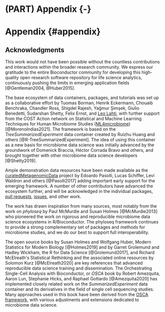 # (PART) Appendix {-}

# Appendix {#appendix}

<script>
document.addEventListener("click", function (event) {
    if (event.target.classList.contains("rebook-collapse")) {
        event.target.classList.toggle("active");
        var content = event.target.nextElementSibling;
        if (content.style.display === "block") {
            content.style.display = "none";
        } else {
            content.style.display = "block";
        }
    }
})
</script>

<style>
.rebook-collapse {
  background-color: #eee;
  color: #444;
  cursor: pointer;
  padding: 18px;
  width: 100%;
  border: none;
  text-align: left;
  outline: none;
  font-size: 15px;
}

.rebook-content {
  padding: 0 18px;
  display: none;
  overflow: hidden;
  background-color: #f1f1f1;
}
</style>


## Acknowledgments

This work would not have been possible without the countless
contributions and interactions within the broader research
community. We express our gratitude to the entire Bioconductor
community for developing this high-quality open research software
repository for life science analytics, continuously pushing the limits
in emerging application fields [@Gentleman2004, @Huber2015].

The base ecosystem of data containers, packages, and tutorials was set
up as a collaborative effort by Tuomas Borman, Henrik Eckermann,
Chouaib Benchraka, Chandler Ross, Shigdel Rajesh, Yağmur Şimşek,
Giulio Benedetti, Sudarshan Shetty, Felix Ernst, and [Leo
Lahti](http://www.iki.fi/Leo.Lahti), with further support from the
COST Action network on Statistical and Machine Learning Techniques for
Human Microbiome Studies
([ML4microbiome](https://www.ml4microbiome.eu/))
[@MorenoIndias2021]. The framework is based on the
_TreeSummarizedExperiment_ data container created by Ruizhu Huang and
others [@R-TreeSummarizedExperiment]. The idea of using this container
as a new basis for microbiome data science was initially advanced by
the groundwork of Domenick Braccia, Héctor Corrada Bravo and others,
and brought together with other microbiome data science developers
[@Shetty2019].

Ample demonstration data resources have been made available as the
[curatedMetagenomicData](https://waldronlab.io/curatedMetagenomicData/)
project by Edoardo Pasolli, Lucas Schiffer, Levi Waldron and others
[@Pasolli2017] adding important early support for the emerging
framework. A number of other contributors have advanced the ecosystem
further, and will be acknowledged in the individual
packages, [pull
requests](https://github.com/microbiome/OMA/graphs/contributors),
[issues](https://github.com/microbiome/OMA/issues), and other work.

The work has drawn inspiration from many sources, most notably from
the work on _phyloseq_ by Paul McMurdie and Susan Holmes
[@McMurdie2013] who pioneered the work on rigorous and reproducible
microbiome data science ecosystems in R/Bioconductor. The phyloseq
framework continues to provide a strong complementary set of packages
and methods for microbiome studies, and we do our best to support full
interoperability.

The open source books by Susan Holmes and Wolfgang Huber, Modern
Statistics for Modern Biology [@Holmes2019] and by Garret Grolemund
and Hadley Wickham, the R for Data Science [@Grolemund2017], and
Richard McElreath's Statistical Rethinking and the associated online
resources by Solomon Kurz [@McElreath2020] are key references that
advanced reproducible data science training and dissemination. The
Orchestrating Single-Cell Analysis with Bioconductor, or _OSCA_ book
by Robert Amezquita, Aaron Lun, Stephanie Hicks, and Raphael Gottardo
[@Amezquita2020] has implemented closely related work on the
_SummarizedExperiment_ data container and its derivatives in the field
of single cell sequencing studies. Many approaches used in this book
have been derived from the [OSCA
framework](https://bioconductor.org/books/release/OSCA/), with various
adjustments and extensions dedicated to microbiome data science.





